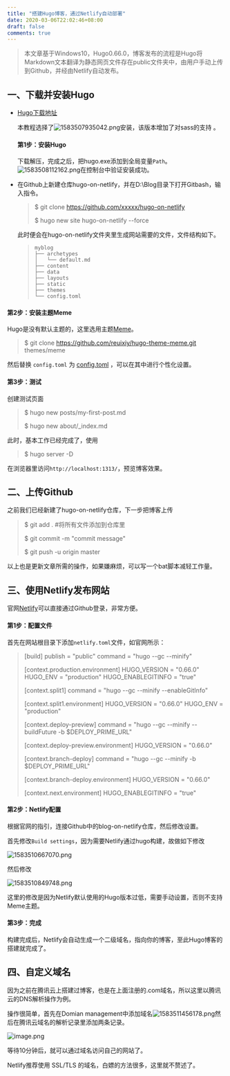 ```yaml
---
title: "搭建Hugo博客，通过Netlify自动部署"
date: 2020-03-06T22:02:46+08:00
draft: false
comments: true
---
```


> 本文章基于Windows10，Hugo0.66.0，博客发布的流程是Hugo将Markdown文本翻译为静态网页文件存在public文件夹中，由用户手动上传到Github，并经由Netlify自动发布。

## 一、下载并安装Hugo

- [Hugo下载地址](https://github.com/gohugoio/hugo/releases)

  本教程选择了![1583507935042.png](https://i.loli.net/2020/03/07/zT8oSZCOAib1q4J.png)安装，该版本增加了对sass的支持 。

  #### 第1步：安装Hugo

  下载解压，完成之后，把hugo.exe添加到全局变量```Path```。![1583508112162.png](https://i.loli.net/2020/03/07/LPQvA3RNwEGMJhm.png)在控制台中验证安装成功。

- 在Github上新建仓库hugo-on-netlify，并在D:\Blog目录下打开Gitbash，输入指令。

  > $ git clone  https://github.com/xxxxx/hugo-on-netlify
  >
  > $ hugo new site hugo-on-netlify --force

  此时便会在hugo-on-netlify文件夹里生成网站需要的文件，文件结构如下。

  > ```
  > myblog
  > ├── archetypes
  > │   └── default.md
  > ├── content
  > ├── data
  > ├── layouts
  > ├── static
  > ├── themes
  > └── config.toml
  > ```

#### 第2步：安装主题Meme

Hugo是没有默认主题的，这里选用主题[Meme]( https://github.com/reuixiy/hugo-theme-meme )。

> $ git clone  https://github.com/reuixiy/hugo-theme-meme.git themes/meme

然后替换 `config.toml` 为 [config.toml]( https://github.com/reuixiy/hugo-theme-meme/blob/master/config-examples/zh-cn/config.toml) ，可以在其中进行个性化设置。

#### 第3步：测试

创建测试页面

> $ hugo new posts/my-first-post.md
>
> $ hugo new about/_index.md

此时，基本工作已经完成了，使用

> $ hugo server -D

在浏览器里访问```http://localhost:1313/```，预览博客效果。



## 二、上传Github

之前我们已经新建了hugo-on-netlify仓库，下一步把博客上传

> $ git add .  #将所有文件添加到仓库里
>
> $ git commit -m "commit message"
>
> $ git push -u origin master

以上也是更新文章所需的操作，如果嫌麻烦，可以写一个bat脚本减轻工作量。

## 三、使用Netlify发布网站

官网[Netlify](https://www.netlify.com/)可以直接通过Github登录，非常方便。

#### 第1步：配置文件

首先在网站根目录下添加```netlify.toml```文件，如官网所示：

> [build]
> publish = "public"
> command = "hugo --gc --minify"
>
> [context.production.environment]
> HUGO_VERSION = "0.66.0"
> HUGO_ENV = "production"
> HUGO_ENABLEGITINFO = "true"
>
> [context.split1]
> command = "hugo --gc --minify --enableGitInfo"
>
> [context.split1.environment]
> HUGO_VERSION = "0.66.0"
> HUGO_ENV = "production"
>
> [context.deploy-preview]
> command = "hugo --gc --minify --buildFuture -b $DEPLOY_PRIME_URL"
>
> [context.deploy-preview.environment]
> HUGO_VERSION = "0.66.0"
>
> [context.branch-deploy]
> command = "hugo --gc --minify -b $DEPLOY_PRIME_URL"
>
> [context.branch-deploy.environment]
> HUGO_VERSION = "0.66.0"
>
> [context.next.environment]
> HUGO_ENABLEGITINFO = "true"

#### 第2步：Netlify配置

根据官网的指引，连接Github中的blog-on-netlify仓库，然后修改设置。

首先修改```Build settings```，因为需要Netlify通过hugo构建，故做如下修改

![1583510667070.png](https://i.loli.net/2020/03/07/Cms9vcMBQaoZxfO.png)

然后修改

![1583510849748.png](https://i.loli.net/2020/03/07/nEK6tA4o2NzQyGq.png)

这里的修改是因为Netlify默认使用的Hugo版本过低，需要手动设置，否则不支持Meme主题。

#### 第3步：完成

构建完成后，Netlify会自动生成一个二级域名，指向你的博客，至此Hugo博客的搭建就完成了。

## 四、自定义域名

因为之前在腾讯云上搭建过博客，也是在上面注册的.com域名，所以这里以腾讯云的DNS解析操作为例。

操作很简单，首先在Domian management中添加域名![1583511456178.png](https://i.loli.net/2020/03/07/QN67BfgvWCZuHFE.png)然后在腾讯云域名的解析记录里添加两条记录。

![image.png](https://i.loli.net/2020/03/09/xan3kQCeifIWtvy.png)

等待10分钟后，就可以通过域名访问自己的网站了。

Netlify推荐使用 SSL/TLS 的域名，白嫖的方法很多，这里就不赘述了。